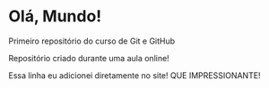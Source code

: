 # Olá, Mundo!
 Primeiro repositório do curso de Git e GitHub

 Repositório criado durante uma aula online!
 
 Essa linha eu adicionei diretamente no site! QUE IMPRESSIONANTE!